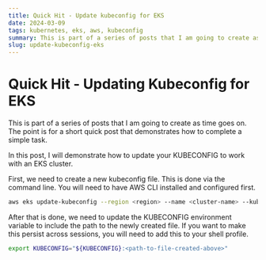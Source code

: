 ```yaml
---
title: Quick Hit - Update kubeconfig for EKS
date: 2024-03-09
tags: kubernetes, eks, aws, kubeconfig
summary: This is part of a series of posts that I am going to create as time goes on. The point is for a short quick post that demonstrates how to complete a simple task. In this post, I will demonstrate how to update your KUBECONFIG to work with an EKS cluster.
slug: update-kubeconfig-eks
---
```


# Quick Hit - Updating Kubeconfig for EKS

This is part of a series of posts that I am going to create as time goes on. The point is for a short quick post that demonstrates how to complete a simple task.

In this post, I will demonstrate how to update your KUBECONFIG to work with an EKS cluster.

First, we need to create a new kubeconfig file. This is done via the command line. You will need to have AWS CLI installed and configured first.

```sh
aws eks update-kubeconfig --region <region> --name <cluster-name> --kubeconfig <path-to-file-to-create>
```

After that is done, we need to update the KUBECONFIG environment variable to include the path to the newly created file. If you want to make this persist across sessions, you will need to add this to your shell profile.

```sh
export KUBECONFIG="${KUBECONFIG}:<path-to-file-created-above>"
```

